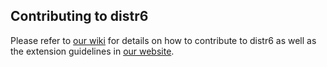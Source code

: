 ## Contributing to distr6

Please refer to [our wiki](https://github.com/alan-turing-institute/distr6/wiki/distr6-Wiki) for details on how to contribute to distr6 as well as the extension guidelines in [our website](https://alan-turing-institute.github.io/distr6/index.html).
